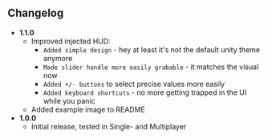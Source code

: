 ## Changelog
- **1.1.0**
    - Improved injected HUD:
        - `Added simple design` - hey at least it's not the default unity theme anymore
        - `Made slider handle more easily grabable` - it matches the visual now 
        - `Added +/- buttons` to select precise values more easily
        - `Added keyboard shortcuts` - no more getting trapped in the UI while you panic
    - Added example image to README
- **1.0.0**
    - Initial release, tested in Single- and Multiplayer